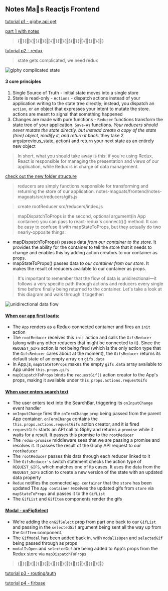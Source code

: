 ## Notes Ma🐐s Reactjs Frontend

[tutorial p1 - giphy api get](https://tighten.co/blog/react-101-building-a-gif-search-engine)

[part 1 with notes](https://github.com/marka2g/notes-magoats/commit/170ce50498bb62a36136f304cb7a956fdfe009d4)

> {}{}{}{}{}{}{}{}{}{}{}{}{}

[tutorial p2 - redux](https://tighten.co/blog/react-101-using-redux)

> state gets complicated, we need redux

![giphy complicated state](https://tighten.co/assets/img/blog/react-part-1-state.png)

#### 3 core principles
1. Single Source of Truth -  initial state moves into a single store
2. State is read-only - `Actions` - dispatch actions instead of your application writing to the state tree directly; instead, you dispatch an `action`, or an object that expresses your intent to mutate the store. actions are meant to signal that something happened
3. Changes are made with pure functions - `Reducer` functions transform the state tree of your application. `Save-As` functions. *Your reducers should never mutate the state directly, but instead create a copy of the state (tree) object, modify it, and return it back.*  they take 2 args(previous_state, action) and return your next state as an entirely new object

> In short, what you should take away is this: if you're using Redux, React is responsible for managing the presentation and views of our application, while Redux is in charge of data management.

[check out the new folder structure](https://github.com/tightenco/react-gif-search-engine/commit/9783326d76f4ad731a9f293128a0b684618daff8)

> reducers are simply functions responsible for transforming and returning the store of our application.
notes-magoats/frontend/notes-magoats/src/reducers/gifs.js

<!-- ```javascript
export default function(){
  return [...];
``` -->

> create rootReducer src/reducers/index.js

> mapDispatchToProps is the second, optional argument(in App container) you can pass to react-redux's connect()() method. It can be easy to confuse it with mapStateToProps, but they actually do two nearly-opposite things:

- mapDispatchToProps() passes data *from our container to the store*. It provides the ability for the container to tell the store that it needs to change and enables this by adding action creators to our container as props.
- mapStateToProps() passes data *to our container from our store*. It makes the result of reducers available to our container as props.

>  It's important to remember that the flow of data is unidirectional—it follows a very specific path through actions and reducers every single time before finally being returned to the container. Let's take a look at this diagram and walk through it together:

![unidirectional data flow](https://tighten.co/assets/img/blog/react-redux-diagram.png)



#### [When our app first loads:](https://tighten.co/blog/react-101-using-redux)
- The `App` renders as a Redux-connected container and fires an `init` action
- The `rootReducer` receives this `init` action and calls the `GifsReducer` (along with any other reducers that might be connected to it). Since the `REQUEST_GIFS` action is not being fired (which is the only action type that the `GifsReducer` cares about at the moment), the `GifsReducer` returns its default state of an empty array on `gifs.data`
- In App.js, `mapStateToProps` makes the empty `gifs.data` array available to App under `this.props.gifs`
- `mapDispatchToProps` binds the `requestGif()` action creator to the App's props, making it available under `this.props.actions.requestGifs`

#### [When user enters search text](https://tighten.co/blog/react-101-using-redux)
- The user enters text into the SearchBar, triggering its `onInputChange` event handler
- `onInputChange` fires the `onTermChange` `prop` being passed from the parent App container. `onTermChange` contains the `this.props.actions.requestGifs` action creator, and it is fired
- `requestGifs` starts an API call to Giphy and returns a `promise` while it waits for a result. It passes this promise to the `rootReducer`
- The `redux-promise` middleware sees that we are passing a promise and resolves it. It passes the result of the Giphy API request to our `rootReducer`
- The `rootReducer` passes this data through each reducer linked to it
- The `GifsReducer's` switch statement checks the action type of `REQUEST_GIFS`, which matches one of its cases. It uses the data from the `REQUEST_GIFS` action to create a new version of the state with an updated data property
- `Redux` notifies the connected `App container` that the `store` has been updated
The `App container` receives the updated gifs from `store` via `mapStateToProps` and passes it to the `GifList`
- The `GifList` and `GifItem` components render the gifs

#### [Modal - onFigSelect](https://tighten.co/blog/react-101-using-redux)
- We're adding the `onGifSelect` prop from part one back to our `GifList` and passing in the `selectedGif` argument being sent all the way up from the `GifItem` component.
- The `GifModal` has been added back in, with `modalIsOpen` and `selectedGif` being passed through as props
- `modalIsOpen` and `selectedGif` are being added to App's props from the Redux store via `mapDispatchToProps`



> {}{}{}{}{}{}{}{}{}{}{}{}{}

[tutorial p3 - routing/auth](https://tighten.co/blog/react-101-routing-and-auth)

[tutorial p4 - firbase](https://tighten.co/blog/react-101-part-4-firebase)
